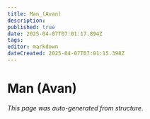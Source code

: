 ```yaml
---
title: Man_(Avan)
description: 
published: true
date: 2025-04-07T07:01:17.894Z
tags: 
editor: markdown
dateCreated: 2025-04-07T07:01:15.398Z
---
```


# Man (Avan)

*This page was auto-generated from structure.*